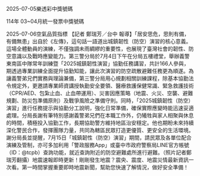 
2025-07-05樂透彩中獎號碼

                                
114年 03~04月統一發票中獎號碼
                             
2025-07-06空氣品質指標
                              【記者 鄭瑞芳／台中 報導】「居安思危，思則有備，有備無患」出自於《左傳》，這句話一語道出城鎮韌性（防空）演習的核心意義。這場全體動員的演練，不僅強調未雨綢繆的重要性，也展現了臺灣社會的韌性、防空意識以及戰時應變能力。第三警分局於7月4日下午在分局五樓禮堂，舉辦義警東南區中隊常年訓練暨「2025城鎮韌性演習」協勤任務講習，共計166人參與，期透過專業訓練全面提升協勤知能，讓此次演習的防空疏散避難任務更為順遂。為讓義警弟兄們實務與理論兼備，第三警分局用心規劃相關訓練課程，除基本協勤法令規定外，更邀請專業師資講授執勤安全要領、醫療救護保健常識、緊急救護技術（CPR/AED、包紮止血、止血帶運用）、災害因應策略（地震、火災、空襲、避難規劃、防災包準備原則）及戰爭風險之準備守則。同時，「2025城鎮韌性（防空）演習」進行任務提示與協勤分工說明，強化日常準備，確保實際應變時能迅速妥適處理。分局長謝有筆特別感謝義警弟兄們在本職工作外，仍犧牲與家人相聚與休息的時間，積極投入協勤工作，長期協助警方維持地區治安穩定。他也期盼未來持續深化警民合作，發揮團隊力量，共同為轄區民眾打造更優質、更安全的生活環境。謝分局長並提醒，7月15日「城鎮韌性（防空）演習」期間，請民眾及各單位配合演練及管制，亦可多加利用「警政服務App」或臺中市政府警察局LINE官方帳號（ID：@tcpb）查詢功能，就近查詢附近的防空避難處所進行避難。（照片記者鄭瑞芳翻攝）地震速報即時更新！剛剛發生地震？震央、震度、地震災情最新資訊一次看。第一時間掌握重要即時地震新聞，幫助您快速了解情況，做好安全準備！

